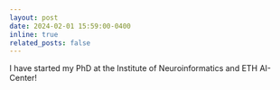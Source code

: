 ```yaml
---
layout: post
date: 2024-02-01 15:59:00-0400
inline: true
related_posts: false
---
```


I have started my PhD at the Institute of Neuroinformatics and ETH AI-Center!

